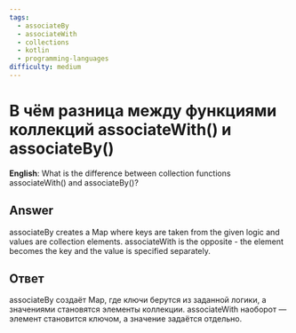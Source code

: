 ```yaml
---
tags:
  - associateBy
  - associateWith
  - collections
  - kotlin
  - programming-languages
difficulty: medium
---
```


# В чём разница между функциями коллекций associateWith() и associateBy()

**English**: What is the difference between collection functions associateWith() and associateBy()?

## Answer

associateBy creates a Map where keys are taken from the given logic and values are collection elements. associateWith is the opposite - the element becomes the key and the value is specified separately.

## Ответ

associateBy создаёт Map, где ключи берутся из заданной логики, а значениями становятся элементы коллекции. associateWith наоборот — элемент становится ключом, а значение задаётся отдельно.

